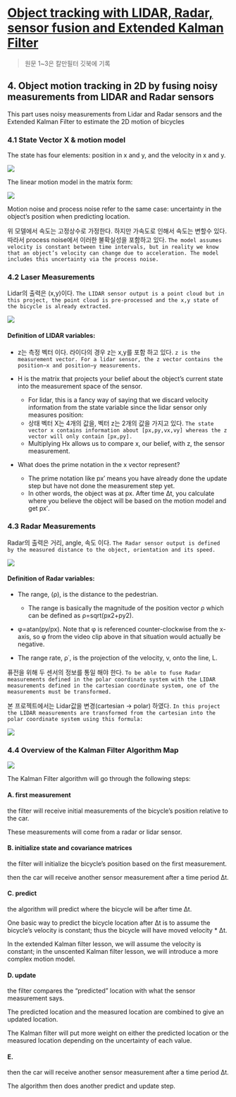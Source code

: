 # [Object tracking with LIDAR, Radar, sensor fusion and Extended Kalman Filter](http://www.coldvision.io/2017/04/15/object-tracking-with-lidar-radar-sensor-fusion-and-extended-kalman-filter/)

> 원문 1~3은 칼만필터 깃북에 기록

## 4. Object motion tracking in 2D by fusing noisy measurements from LIDAR and Radar sensors

This part uses noisy measurements from Lidar and Radar sensors and the Extended Kalman Filter to estimate the 2D motion of bicycles

### 4.1 State Vector X & motion model 

The state has four elements: position in x and y, and the velocity in x and y.

![](http://www.coldvision.io/wp-content/uploads/2017/04/object_tracking_state_prediction.png)

The linear motion model in the matrix form:

![](http://www.coldvision.io/wp-content/uploads/2017/04/object_tracking_state_tranzition_matrix.png)


Motion noise and process noise refer to the same case: uncertainty in the object’s position when predicting location. 

위 모델에서 속도는 고정상수로 가정한다. 하지만 가속도로 인해서 속도는 변할수 있다. 따라서 process noise에서 이러한 불확실성을 포함하고 있다. `The model assumes velocity is constant between time intervals, but in reality we know that an object’s velocity can change due to acceleration. The model includes this uncertainty via the process noise.`

### 4.2 Laser Measurements

Lidar의 출력은 (x,y)이다. `The LIDAR sensor output is a point cloud but in this project, the point cloud is pre-processed and the x,y state of the bicycle is already extracted.`

![](http://www.coldvision.io/wp-content/uploads/2017/04/object_tracking_laser_measurements.png)


#### Definition of LIDAR variables:

- z는 측정 벡터 이다. 라이다의 경우 z는 x,y를 포함 하고 있다. `z is the measurement vector. For a lidar sensor, the z vector contains the position−x and position−y measurements.`

- H is the matrix that projects your belief about the object’s current state into the measurement space of the sensor. 
    - For lidar, this is a fancy way of saying that we discard velocity information from the state variable since the lidar sensor only measures position: 
    - 상태 벡터 X는 4개의 값을, 벡터 z는 2개의 값을 가지고 있다. `The state vector x contains information about [px,py,vx,vy] whereas the z vector will only contain [px,py]. `
    - Multiplying Hx allows us to compare x, our belief, with z, the sensor measurement.


- What does the prime notation in the x vector represent? 
    - The prime notation like px′ means you have already done the update step but have not done the measurement step yet. 
    - In other words, the object was at px. After time Δt, you calculate where you believe the object will be based on the motion model and get px′.


### 4.3 Radar Measurements

Radar의 출력은 거리, angle, 속도 이다. `The Radar sensor output is defined by the measured distance to the object, orientation and its speed.`

![](http://www.coldvision.io/wp-content/uploads/2017/04/object_tracking_radar_measurements.png)

#### Definition of Radar variables:

- The range, (ρ), is the distance to the pedestrian. 
    - The range is basically the magnitude of the position vector ρ which can be defined as ρ=sqrt(px2+py2).

- φ=atan(py/px). Note that φ is referenced counter-clockwise from the x-axis, so φ from the video clip above in that situation would actually be negative.

- The range rate, ρ˙, is the projection of the velocity, v, onto the line, L.


퓨전을 위해 두 센서의 정보를 통일 해야 한다. `To be able to fuse Radar measurements defined in the polar coordinate system with the LIDAR measurements defined in the cartesian coordinate system, one of the measurements must be transformed.`


본 프로젝트에서는 Lidar값을 변경(cartesian -> polar) 하였다. `In this project the LIDAR measurements are transformed from the cartesian into the polar coordinate system using this formula:`

![](http://www.coldvision.io/wp-content/uploads/2017/04/object_tracking_rada_measurements_transform.png)


### 4.4 Overview of the Kalman Filter Algorithm Map


![](http://www.coldvision.io/wp-content/uploads/2017/04/object_tracking_general_flow-1024x632.png)

The Kalman Filter algorithm will go through the following steps:

#### A. first measurement 

the filter will receive initial measurements of the bicycle’s position relative to the car. 

These measurements will come from a radar or lidar sensor.

#### B. initialize state and covariance matrices 

the filter will initialize the bicycle’s position based on the first measurement.

then the car will receive another sensor measurement after a time period Δt.


#### C. predict 

the algorithm will predict where the bicycle will be after time Δt. 

One basic way to predict the bicycle location after Δt is to assume the bicycle’s velocity is constant; thus the bicycle will have moved velocity * Δt. 

In the extended Kalman filter lesson, we will assume the velocity is constant; in the unscented Kalman filter lesson, we will introduce a more complex motion model.

#### D. update 

the filter compares the “predicted” location with what the sensor measurement says. 

The predicted location and the measured location are combined to give an updated location. 

The Kalman filter will put more weight on either the predicted location or the measured location depending on the uncertainty of each value.


#### E. 

then the car will receive another sensor measurement after a time period Δt. 

The algorithm then does another predict and update step.






